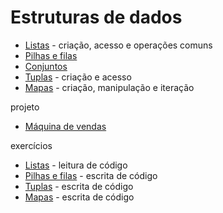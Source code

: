 # Estruturas de dados

- [Listas](listas_intro.ipynb) - criação, acesso e operações comuns
- [Pilhas e filas](listas_filas_pilhas.ipynb)
- [Conjuntos](conjuntos_intro.ipynb)
- [Tuplas](tuplas.ipynb) - criação e acesso
- [Mapas](mapas_01.ipynb) - criação, manipulação e iteração

projeto

- [Máquina de vendas](maquina_de_vendas.ipynb)

exercícios

- [Listas](ex_listas_01.ipynb) - leitura de código
- [Pilhas e filas](ex_filas_pilhas.ipynb) - escrita de código
- [Tuplas](ex_tuplas_01.ipynb) - escrita de código
- [Mapas](ex_mapas_01.ipynb) - escrita de código